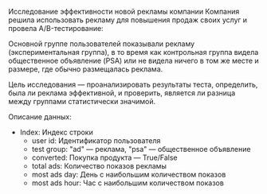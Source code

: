 Исследование эффективности новой рекламы компании
Компания решила использовать рекламу для повышения продаж своих услуг и провела A/B-тестирование:

Основной группе пользователей показывали рекламу (экспериментальная группа), в то время как контрольная группа видела общественное объявление (PSA) или не видела ничего в том же месте и размере, где обычно размещалась реклама.

Цель исследования — проанализировать результаты теста, определить, была ли реклама эффективной, и проверить, является ли разница между группами статистически значимой.

Описание данных:
- Index: Индекс строки
  - user id: Идентификатор пользователя
  - test group: "ad" — реклама, "psa" — общественное объявление
  - converted: Покупка продукта — True/False
  - total ads: Количество показов рекламы
  - most ads day: День с наибольшим количеством показов
  - most ads hour: Час с наибольшим количеством показов

